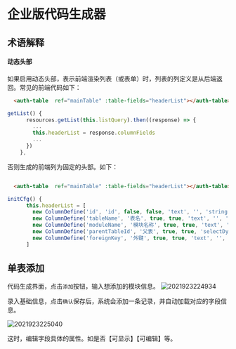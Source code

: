 # 企业版代码生成器

## 术语解释

#### 动态头部

如果启用动态头部，表示前端渲染列表（或表单）时，列表的列定义是从后端返回。常见的前端代码如下：
```html
  <auth-table  ref="mainTable" :table-fields="headerList"></auth-table>
```
```javascript
getList() {
      resources.getList(this.listQuery).then((response) => {
        ...
        this.headerList = response.columnFields
        ...
      })
    },

```

否则生成的前端列为固定的头部。如下：

```html

  <auth-table  ref="mainTable" :table-fields="headerList"></auth-table>

```
```javascript
initCfg() {
      this.headerList = [
        new ColumnDefine('id', 'id', false, false, 'text', '', 'string', 'varchar', ''),
        new ColumnDefine('tableName', '表名', true, true, 'text', '', 'string', 'varchar', ''),
        new ColumnDefine('moduleName', '模块名称', true, true, 'text', '', 'string', 'varchar', ''),
        new ColumnDefine('parentTableId', '父表', true, true, 'selectDynamic', '/BuilderTables/AllMain', 'string', 'varchar', ''),
        new ColumnDefine('foreignKey', '外键', true, true, 'text', '', 'string', 'varchar', ''),
      ]

```

## 单表添加

代码生成界面，点击`添加`按钮，输入想添加的模块信息。
![2021923224934](http://img.openauth.net.cn/2021923224934.png)

录入基础信息，点击`确认`保存后，系统会添加一条记录，并自动加载对应的字段信息。

![2021923225040](http://img.openauth.net.cn/2021923225040.png)

这时，编辑字段具体的属性。如是否【可显示】【可编辑】等。



